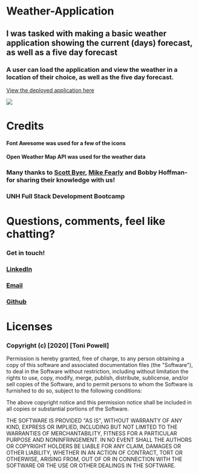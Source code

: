 # Weather-Application 

## I was tasked with making a basic weather application showing the current (days) forecast, as well as a five day forecast 
### A user can load the application and view the weather in a location of their choice, as well as the five day forecast. 



[View the deployed application here](https://tonipow3ll.github.io/Weather-App/) 


![](https://user-images.githubusercontent.com/72999798/106310044-fe570480-6230-11eb-9ac6-813cb5fc4227.png )



# Credits
#### Font Awesome was used for a few of the icons
#### Open Weather Map API was used for the weather data

### Many thanks to [Scott Byer](https://github.com/switch120), [Mike Fearly](https://michaelfearnley.com/) and Bobby Hoffman- for sharing their knowledge with us! 
 

### UNH Full Stack Development Bootcamp

# Questions, comments, feel like chatting?
### Get in touch!
### [LinkedIn](www.linkedin.com/in/tonipowell13)
### [Email](tonipow3ll@gmail.com)
### [Github](tonipow3ll.github.io)


# Licenses
### Copyright (c) [2020] [Toni Powell]

Permission is hereby granted, free of charge, to any person obtaining a copy
of this software and associated documentation files (the "Software"), to deal
in the Software without restriction, including without limitation the rights
to use, copy, modify, merge, publish, distribute, sublicense, and/or sell
copies of the Software, and to permit persons to whom the Software is
furnished to do so, subject to the following conditions:

The above copyright notice and this permission notice shall be included in all
copies or substantial portions of the Software.

THE SOFTWARE IS PROVIDED "AS IS", WITHOUT WARRANTY OF ANY KIND, EXPRESS OR
IMPLIED, INCLUDING BUT NOT LIMITED TO THE WARRANTIES OF MERCHANTABILITY,
FITNESS FOR A PARTICULAR PURPOSE AND NONINFRINGEMENT. IN NO EVENT SHALL THE
AUTHORS OR COPYRIGHT HOLDERS BE LIABLE FOR ANY CLAIM, DAMAGES OR OTHER
LIABILITY, WHETHER IN AN ACTION OF CONTRACT, TORT OR OTHERWISE, ARISING FROM,
OUT OF OR IN CONNECTION WITH THE SOFTWARE OR THE USE OR OTHER DEALINGS IN THE
SOFTWARE.

